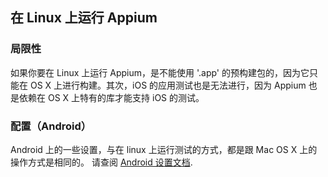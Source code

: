 ## 在 Linux 上运行 Appium

### 局限性

如果你要在 Linux 上运行 Appium，是不能使用 '.app' 的预构建包的，因为它只能在 OS X 上进行构建。其次，iOS 的应用测试也是无法进行，因为 Appium 也是依赖在 OS X 上特有的库才能支持 iOS 的测试。

### 配置（Android）

Android 上的一些设置，与在 linux 上运行测试的方式，都是跟 Mac OS X 上的操作方式是相同的。 请查阅 [Android 设置文档](/docs/en/appium-setup/android-setup.md).
